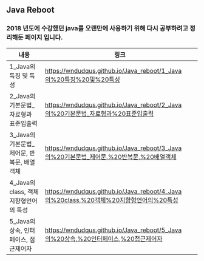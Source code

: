 ## Java Reboot

### 2018 년도에 수강했던 java를 오랜만에 사용하기 위해 다시 공부하려고 정리해둔 페이지 입니다. 
|내용|링크|
|-----|-----|
| 1_Java의 특징 및 특성 | https://wndudqus.github.io/Java_reboot/1_Java의%20특징%20및%20특성 |
| 2_Java의 기본문법_자료형과 표준입출력 | https://wndudqus.github.io/Java_reboot/2_Java의%20기본문법_자료형과%20표준입출력 |
| 3_Java의 기본문법_제어문, 반복문, 배열객체 | https://wndudqus.github.io/Java_reboot/3_Java의%20기본문법_제어문,%20반복문,%20배열객체 |
| 4_Java의 class, 객체 지향형언어의 특성| https://wndudqus.github.io/Java_reboot/4_Java의%20class,%20객체%20지향형언어의%20특성 |
| 5_Java의 상속, 인터페이스, 접근제어자| https://wndudqus.github.io/Java_reboot/5_Java의%20상속,%20인터페이스,%20접근제어자 |
